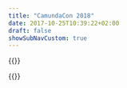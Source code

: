```yaml
---
title: "CamundaCon 2018"
date: 2017-10-25T10:39:22+02:00
draft: false
showSubNavCustom: true
---
```



{{<camundacon-talk title="Extending the Modeler for Process Variants" date="Friday, September 21, 11:30 am" speakers="Daniel Hilpoltsteiner" headshot="daniel.jpg" about="" >}}

{{</camundacon-talk>}}
